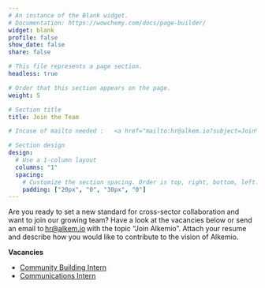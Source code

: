 ```yaml
---
# An instance of the Blank widget.
# Documentation: https://wowchemy.com/docs/page-builder/
widget: blank
profile: false
show_date: false
share: false

# This file represents a page section.
headless: true

# Order that this section appears on the page.
weight: 5

# Section title
title: Join the Team 

# Incase of mailto needed :   <a href="mailto:hr@alkem.io?subject=Join%20Alkemio"> </a>

# Section design
design:
  # Use a 1-column layout
  columns: "1"
  spacing:
    # Customize the section spacing. Order is top, right, bottom, left.
    padding: ["20px", "0", "30px", "0"]
---
```


Are you ready to set a new standard for cross-sector collaboration and want to join our growing team? Have a look at the vacancies below or send an email to hr@alkem.io with the topic “Join Alkemio”. Attach your resume and describe how you would like to contribute to the vision of Alkemio. 
  
**Vacancies**
- [Community Building Intern](/about/vacany/community-intern)
- [Communications Intern](/about/vacany/communications-intern)
